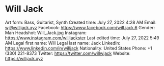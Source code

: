 # Will Jack

Art form: Bass, Guitarist, Synth
Created time: July 27, 2022 4:28 AM
Email: wj@willjack.xyz
Facebook: https://www.facebook.com/will.jack.6
Gender: Man
Headshot: Will_Jack.jpg
Instagram: https://www.instagram.com/willjackster
Last edited time: July 27, 2022 5:49 AM
Legal first name: Will
Legal last name: Jack
LinkedIn: https://www.linkedin.com/in/willjack
Nationality: United States
Phone: ‭+1 (330) 221-8373‬
Twitter: https://twitter.com/willwjack
Website: https://willjack.xyz